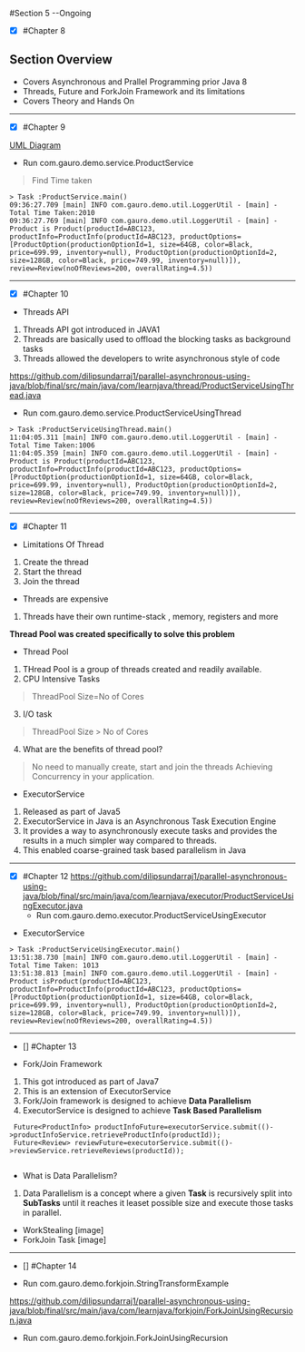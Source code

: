 #Section 5  --Ongoing
- [x] #Chapter 8  

## Section Overview
* Covers Asynchronous and Prallel Programming prior Java 8
* Threads, Future and ForkJoin Framework and its limitations
* Covers Theory and Hands On

--------
- [x]  #Chapter 9  

[UML Diagram](uml/ProductService.uml)
* Run com.gauro.demo.service.ProductService 
> Find Time taken
``` 
> Task :ProductService.main()
09:36:27.709 [main] INFO com.gauro.demo.util.LoggerUtil - [main] - Total Time Taken:2010
09:36:27.769 [main] INFO com.gauro.demo.util.LoggerUtil - [main] - Product is Product(productId=ABC123, productInfo=ProductInfo(productId=ABC123, productOptions=[ProductOption(productionOptionId=1, size=64GB, color=Black, price=699.99, inventory=null), ProductOption(productionOptionId=2, size=128GB, color=Black, price=749.99, inventory=null)]), review=Review(noOfReviews=200, overallRating=4.5))

```
--------
- [x]   #Chapter 10  

* Threads API
1.  Threads API got introduced in JAVA1
2.  Threads are basically used to offload the blocking tasks as background tasks
3.  Threads allowed the developers to write asynchronous style of code

https://github.com/dilipsundarraj1/parallel-asynchronous-using-java/blob/final/src/main/java/com/learnjava/thread/ProductServiceUsingThread.java

* Run com.gauro.demo.service.ProductServiceUsingThread
``` 
> Task :ProductServiceUsingThread.main()
11:04:05.311 [main] INFO com.gauro.demo.util.LoggerUtil - [main] - Total Time Taken:1006
11:04:05.359 [main] INFO com.gauro.demo.util.LoggerUtil - [main] - Product is Product(productId=ABC123, productInfo=ProductInfo(productId=ABC123, productOptions=[ProductOption(productionOptionId=1, size=64GB, color=Black, price=699.99, inventory=null), ProductOption(productionOptionId=2, size=128GB, color=Black, price=749.99, inventory=null)]), review=Review(noOfReviews=200, overallRating=4.5))

```
-------------

- [x]   #Chapter 11  
* Limitations Of Thread
1.  Create the thread
2.  Start the thread
3.  Join the thread

* Threads are expensive
1.  Threads have their own runtime-stack , memory, registers and more

**Thread Pool was created specifically to solve this problem**

* Thread Pool

1.  THread Pool is a group of threads created and readily available.
2.  CPU Intensive Tasks
> ThreadPool Size=No of Cores
3.  I/O task
> ThreadPool Size > No of Cores
4.  What are the benefits of thread pool?
> No need to manually create, start and join the threads
> Achieving Concurrency in your application.

* ExecutorService
1.  Released as part of Java5
2.  ExecutorService in Java is an Asynchronous Task Execution Engine
3.  It provides a way to asynchronously execute tasks and provides the results in a much simpler way compared to threads.
4.  This enabled coarse-grained task based parallelism in Java



-------------

- [x]   #Chapter 12
  https://github.com/dilipsundarraj1/parallel-asynchronous-using-java/blob/final/src/main/java/com/learnjava/executor/ProductServiceUsingExecutor.java
    * Run com.gauro.demo.executor.ProductServiceUsingExecutor
* ExecutorService

``` 
> Task :ProductServiceUsingExecutor.main()
13:51:38.730 [main] INFO com.gauro.demo.util.LoggerUtil - [main] - Total Time Taken: 1013
13:51:38.813 [main] INFO com.gauro.demo.util.LoggerUtil - [main] - Product isProduct(productId=ABC123, productInfo=ProductInfo(productId=ABC123, productOptions=[ProductOption(productionOptionId=1, size=64GB, color=Black, price=699.99, inventory=null), ProductOption(productionOptionId=2, size=128GB, color=Black, price=749.99, inventory=null)]), review=Review(noOfReviews=200, overallRating=4.5))

```


-------------

- []   #Chapter 13
* Fork/Join Framework
1.  This got introduced as part of Java7
2.  This is an extension of ExecutorService
3.  Fork/Join framework is designed to achieve **Data Parallelism**
4.  ExecutorService is designed to achieve **Task Based Parallelism**
``` 
 Future<ProductInfo> productInfoFuture=executorService.submit(()->productInfoService.retrieveProductInfo(productId));
 Future<Review> reviewFuture=executorService.submit(()->reviewService.retrieveReviews(productId));
        
```

* What is Data Parallelism?
1. Data Parallelism is a concept where a given **Task** is recursively split into **SubTasks** until it reaches it leaset possible size and
execute those tasks in parallel.
   

* WorkStealing
[image]
* ForkJoin Task
[image]


-------------

- []   #Chapter 14

* Run com.gauro.demo.forkjoin.StringTransformExample

https://github.com/dilipsundarraj1/parallel-asynchronous-using-java/blob/final/src/main/java/com/learnjava/forkjoin/ForkJoinUsingRecursion.java

* Run com.gauro.demo.forkjoin.ForkJoinUsingRecursion
